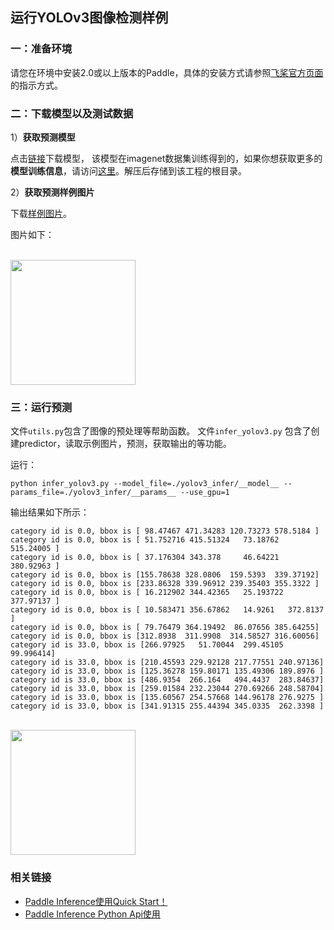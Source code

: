 ## 运行YOLOv3图像检测样例


### 一：准备环境

请您在环境中安装2.0或以上版本的Paddle，具体的安装方式请参照[飞桨官方页面](https://www.paddlepaddle.org.cn/)的指示方式。


### 二：下载模型以及测试数据


1）**获取预测模型**

点击[链接](https://paddle-inference-dist.cdn.bcebos.com/PaddleLite/yolov3_infer.tar.gz)下载模型， 该模型在imagenet数据集训练得到的，如果你想获取更多的**模型训练信息**，请访问[这里](https://github.com/PaddlePaddle/PaddleDetection)。解压后存储到该工程的根目录。


2）**获取预测样例图片**

下载[样例图片](https://paddle-inference-dist.bj.bcebos.com/inference_demo/images/kite.jpg)。

图片如下：
<p align="left">
    <br>
<img src='https://paddle-inference-dist.bj.bcebos.com/inference_demo/images/kite.jpg' width = "200" height = "200">
    <br>
<p>


### 三：运行预测

文件`utils.py`包含了图像的预处理等帮助函数。
文件`infer_yolov3.py` 包含了创建predictor，读取示例图片，预测，获取输出的等功能。

运行：
```
python infer_yolov3.py --model_file=./yolov3_infer/__model__ --params_file=./yolov3_infer/__params__ --use_gpu=1
```

输出结果如下所示：

```
category id is 0.0, bbox is [ 98.47467 471.34283 120.73273 578.5184 ]
category id is 0.0, bbox is [ 51.752716 415.51324   73.18762  515.24005 ]
category id is 0.0, bbox is [ 37.176304 343.378     46.64221  380.92963 ]
category id is 0.0, bbox is [155.78638 328.0806  159.5393  339.37192]
category id is 0.0, bbox is [233.86328 339.96912 239.35403 355.3322 ]
category id is 0.0, bbox is [ 16.212902 344.42365   25.193722 377.97137 ]
category id is 0.0, bbox is [ 10.583471 356.67862   14.9261   372.8137  ]
category id is 0.0, bbox is [ 79.76479 364.19492  86.07656 385.64255]
category id is 0.0, bbox is [312.8938  311.9908  314.58527 316.60056]
category id is 33.0, bbox is [266.97925   51.70044  299.45105   99.996414]
category id is 33.0, bbox is [210.45593 229.92128 217.77551 240.97136]
category id is 33.0, bbox is [125.36278 159.80171 135.49306 189.8976 ]
category id is 33.0, bbox is [486.9354  266.164   494.4437  283.84637]
category id is 33.0, bbox is [259.01584 232.23044 270.69266 248.58704]
category id is 33.0, bbox is [135.60567 254.57668 144.96178 276.9275 ]
category id is 33.0, bbox is [341.91315 255.44394 345.0335  262.3398 ]
```

<p align="left">
    <br>
<img src='https://paddle-inference-dist.bj.bcebos.com/inference_demo/images/kite_res.jpg' width = "200" height = "200">
    <br>
<p>


### 相关链接
- [Paddle Inference使用Quick Start！]()
- [Paddle Inference Python Api使用]()

